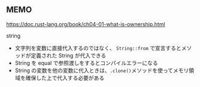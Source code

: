 ## MEMO

https://doc.rust-lang.org/book/ch04-01-what-is-ownership.html

string

- 文字列を変数に直接代入するのではなく、 `String::from` で宣言するとメソッドが定義された String が代入できる
- String を equal で参照渡しをするとコンパイルエラーになる
- String の変数を他の変数に代入ときは、`.clone()`メソッドを使ってメモリ領域を確保した上で代入する必要がある
